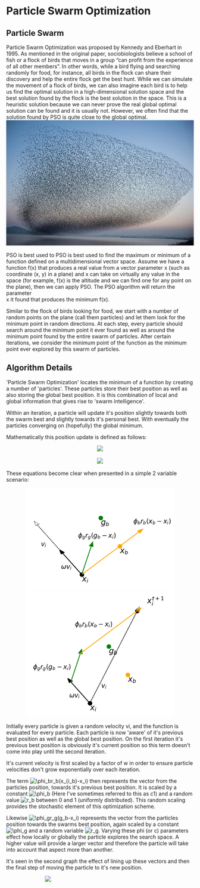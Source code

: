 
# Particle Swarm Optimization

## Particle Swarm
Particle Swarm Optimization was proposed by Kennedy and Eberhart in 1995. As mentioned in the original paper, sociobiologists believe a school of fish or a flock of birds that moves in a group “can profit from the experience of all other members”. In other words, while a bird flying and searching randomly for food, for instance, all birds in the flock can share their discovery and help the entire flock get the best hunt.
While we can simulate the movement of a flock of birds, we can also imagine each bird is to help us find the optimal solution in a high-dimensional solution space and the best solution found by the flock is the best solution in the space. This is a heuristic solution because we can never prove the real global optimal solution can be found and it is usually not. However, we often find that the solution found by PSO is quite close to the global optimal.
![Screenshot](flocking.PNG)


PSO is best used to PSO is best used to find the maximum or 
minimum of a function defined on a multidimensional vector space.
Assume we have a function f(x) that produces a real value from a
vector parameter x (such as coordinate (x, y) in a plane) and x
can take on virtually any value in the space (for example, f(x) 
is the altitude and we can find one for any point on the plane), 
then we can apply PSO. The PSO algorithm will return the parameter  
x it found that produces the minimum f(x).

Similar to the flock of birds looking for food, we start with a 
number of random points on the plane (call them particles) and
let them look for the minimum point in random directions.
At each step, every particle should search around the minimum 
point it ever found as well as around the minimum point found
by the entire swarm of particles. After certain iterations, 
we consider the minimum point of the function as the minimum 
point ever explored by this swarm of particles.



## Algorithm Details
'Particle Swarm Optimization' locates the minimum of a function by creating a number of 'particles'. These particles store their best position as well as also storing the global best position. 
It is this combination of local and global information that gives rise to 'swarm intelligence'.

Within an iteration, a particle will update it's position slightly towards both the swarm best and slightly towards it's personal best. With eventually the particles converging on (hopefully) the global minimum.

Mathematically this position update is defined as follows: 

 <p align="center">
   <img src="https://render.githubusercontent.com/render/math?math=v_i^{t %2B 1}=\omega v_i^t %2B \phi_br_b(x_{i_b}-x_i) %2B \phi_gr_g(g_b-x_i)">
 </p>
  <p align="center">
   <img src="https://render.githubusercontent.com/render/math?math=x_i^{t %2B 1}=x_i^t %2B v_i^t">
   </p>
   
These equations become clear when presented in a simple 2 variable scenario: 
<p align="center">
<img src="https://github.com/TomRSavage/ParticleSwarm/blob/master/PS1.png" width="400"> <img src="https://github.com/TomRSavage/ParticleSwarm/blob/master/PS2.png" width="400">
</p>

Initially every particle is given a random velocity vi, and the function is evaluated for every particle. 
Each particle is now 'aware' of it's previous best position as well as the global best position. On the first iteration it's previous best position is obviously it's current position so this term doesn't come into play until the second iteration. 

It's current velocity is first scaled by a factor of w in order to ensure particle velocities don't grow exponentially over each iteration.

The term <img src="https://latex.codecogs.com/gif.latex?\phi_br_b(x_{i_b}-x_i)" title="\phi_br_b(x_{i_b}-x_i)" /> then represents the vector from the particles position, towards it's previous best position. It is scaled by a constant <img src="https://latex.codecogs.com/gif.latex?\phi_b" title="\phi_b" /> (Here I've sometimes referred to this as c1) and a random value <img src="https://latex.codecogs.com/gif.latex?r_b" title="r_b" /> between 0 and 1 (uniformly distributed). This random scaling provides the stochastic element of this optimization scheme.

Likewise <img src="https://latex.codecogs.com/gif.latex?\phi_gr_g(g_b-x_i)" title="\phi_gr_g(g_b-x_i)" /> represents the vector from the particles position towards the swarms best position, again scaled by a constant <img src="https://latex.codecogs.com/gif.latex?\phi_g" title="\phi_g" /> and a random variable <img src="https://latex.codecogs.com/gif.latex?r_g" title="r_g" />. Varying these phi (or c) parameters effect how locally or globally the particle explores the search space. A higher value will provide a larger vector and therefore the particle will take into account that aspect more than another. 

It's seen in the second graph the effect of lining up these vectors and then the final step of moving the particle to it's new position. 



<img align="right" src="https://github.com/TomRSavage/ParticleSwarm/blob/master/Sty.gif" width="400">

